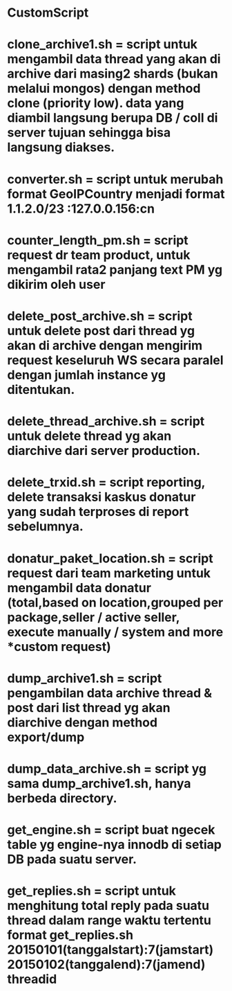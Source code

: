 # CustomScript

# clone_archive1.sh = script untuk mengambil data thread yang akan di archive dari masing2 shards (bukan melalui mongos) dengan method clone (priority low). data yang diambil langsung berupa DB / coll di server tujuan sehingga bisa langsung diakses.
# converter.sh = script untuk merubah format GeoIPCountry menjadi format 1.1.2.0/23 :127.0.0.156:cn
# counter_length_pm.sh = script request dr team product, untuk mengambil rata2 panjang text PM yg dikirim oleh user
# delete_post_archive.sh = script untuk delete post dari thread yg akan di archive dengan mengirim request keseluruh WS secara paralel dengan jumlah instance yg ditentukan.
# delete_thread_archive.sh = script untuk delete thread yg akan diarchive dari server production.
# delete_trxid.sh = script reporting, delete transaksi kaskus donatur yang sudah terproses di report sebelumnya.
# donatur_paket_location.sh = script request dari team marketing untuk mengambil data donatur (total,based on location,grouped per package,seller / active seller, execute manually / system and more *custom request)
# dump_archive1.sh = script pengambilan data archive thread & post dari list thread yg akan diarchive dengan method export/dump
# dump_data_archive.sh = script yg sama dump_archive1.sh, hanya berbeda directory.
# get_engine.sh = script buat ngecek table yg engine-nya innodb di setiap DB pada suatu server.
# get_replies.sh = script untuk menghitung total reply pada suatu thread dalam range waktu tertentu format get_replies.sh 20150101(tanggalstart):7(jamstart) <space> 20150102(tanggalend):7(jamend) <space> threadid
